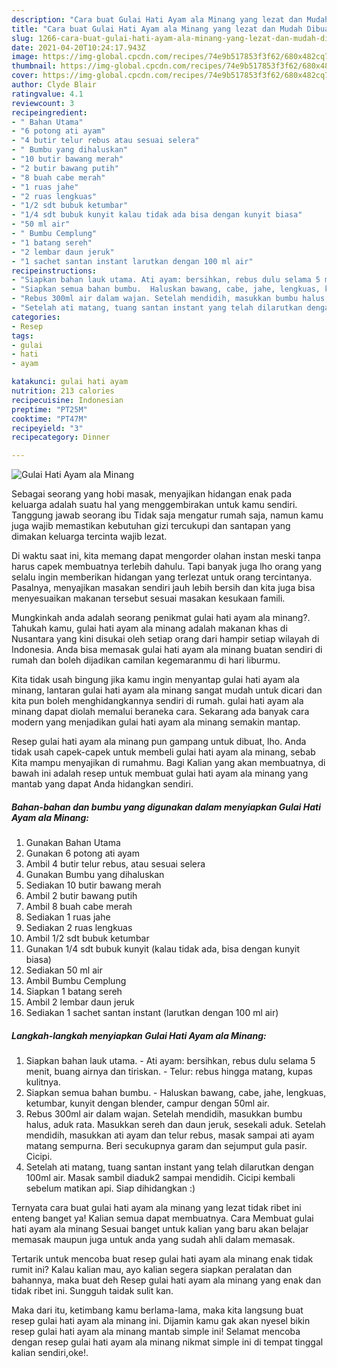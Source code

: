 ```yaml
---
description: "Cara buat Gulai Hati Ayam ala Minang yang lezat dan Mudah Dibuat"
title: "Cara buat Gulai Hati Ayam ala Minang yang lezat dan Mudah Dibuat"
slug: 1266-cara-buat-gulai-hati-ayam-ala-minang-yang-lezat-dan-mudah-dibuat
date: 2021-04-20T10:24:17.943Z
image: https://img-global.cpcdn.com/recipes/74e9b517853f3f62/680x482cq70/gulai-hati-ayam-ala-minang-foto-resep-utama.jpg
thumbnail: https://img-global.cpcdn.com/recipes/74e9b517853f3f62/680x482cq70/gulai-hati-ayam-ala-minang-foto-resep-utama.jpg
cover: https://img-global.cpcdn.com/recipes/74e9b517853f3f62/680x482cq70/gulai-hati-ayam-ala-minang-foto-resep-utama.jpg
author: Clyde Blair
ratingvalue: 4.1
reviewcount: 3
recipeingredient:
- " Bahan Utama"
- "6 potong ati ayam"
- "4 butir telur rebus atau sesuai selera"
- " Bumbu yang dihaluskan"
- "10 butir bawang merah"
- "2 butir bawang putih"
- "8 buah cabe merah"
- "1 ruas jahe"
- "2 ruas lengkuas"
- "1/2 sdt bubuk ketumbar"
- "1/4 sdt bubuk kunyit kalau tidak ada bisa dengan kunyit biasa"
- "50 ml air"
- " Bumbu Cemplung"
- "1 batang sereh"
- "2 lembar daun jeruk"
- "1 sachet santan instant larutkan dengan 100 ml air"
recipeinstructions:
- "Siapkan bahan lauk utama. Ati ayam: bersihkan, rebus dulu selama 5 menit, buang airnya dan tiriskan. Telur: rebus hingga matang, kupas kulitnya."
- "Siapkan semua bahan bumbu.  Haluskan bawang, cabe, jahe, lengkuas, ketumbar, kunyit dengan blender, campur dengan 50ml air."
- "Rebus 300ml air dalam wajan. Setelah mendidih, masukkan bumbu halus, aduk rata. Masukkan sereh dan daun jeruk, sesekali aduk. Setelah mendidih, masukkan ati ayam dan telur rebus, masak sampai ati ayam matang sempurna. Beri secukupnya garam dan sejumput gula pasir. Cicipi."
- "Setelah ati matang, tuang santan instant yang telah dilarutkan dengan 100ml air. Masak sambil diaduk2 sampai mendidih. Cicipi kembali sebelum matikan api. Siap dihidangkan :)"
categories:
- Resep
tags:
- gulai
- hati
- ayam

katakunci: gulai hati ayam 
nutrition: 213 calories
recipecuisine: Indonesian
preptime: "PT25M"
cooktime: "PT47M"
recipeyield: "3"
recipecategory: Dinner

---
```



![Gulai Hati Ayam ala Minang](https://img-global.cpcdn.com/recipes/74e9b517853f3f62/680x482cq70/gulai-hati-ayam-ala-minang-foto-resep-utama.jpg)

Sebagai seorang yang hobi masak, menyajikan hidangan enak pada keluarga adalah suatu hal yang menggembirakan untuk kamu sendiri. Tanggung jawab seorang ibu Tidak saja mengatur rumah saja, namun kamu juga wajib memastikan kebutuhan gizi tercukupi dan santapan yang dimakan keluarga tercinta wajib lezat.

Di waktu  saat ini, kita memang dapat mengorder olahan instan meski tanpa harus capek membuatnya terlebih dahulu. Tapi banyak juga lho orang yang selalu ingin memberikan hidangan yang terlezat untuk orang tercintanya. Pasalnya, menyajikan masakan sendiri jauh lebih bersih dan kita juga bisa menyesuaikan makanan tersebut sesuai masakan kesukaan famili. 



Mungkinkah anda adalah seorang penikmat gulai hati ayam ala minang?. Tahukah kamu, gulai hati ayam ala minang adalah makanan khas di Nusantara yang kini disukai oleh setiap orang dari hampir setiap wilayah di Indonesia. Anda bisa memasak gulai hati ayam ala minang buatan sendiri di rumah dan boleh dijadikan camilan kegemaranmu di hari liburmu.

Kita tidak usah bingung jika kamu ingin menyantap gulai hati ayam ala minang, lantaran gulai hati ayam ala minang sangat mudah untuk dicari dan kita pun boleh menghidangkannya sendiri di rumah. gulai hati ayam ala minang dapat diolah memalui beraneka cara. Sekarang ada banyak cara modern yang menjadikan gulai hati ayam ala minang semakin mantap.

Resep gulai hati ayam ala minang pun gampang untuk dibuat, lho. Anda tidak usah capek-capek untuk membeli gulai hati ayam ala minang, sebab Kita mampu menyajikan di rumahmu. Bagi Kalian yang akan membuatnya, di bawah ini adalah resep untuk membuat gulai hati ayam ala minang yang mantab yang dapat Anda hidangkan sendiri.

<!--inarticleads1-->

##### Bahan-bahan dan bumbu yang digunakan dalam menyiapkan Gulai Hati Ayam ala Minang:

1. Gunakan  Bahan Utama
1. Gunakan 6 potong ati ayam
1. Ambil 4 butir telur rebus, atau sesuai selera
1. Gunakan  Bumbu yang dihaluskan
1. Sediakan 10 butir bawang merah
1. Ambil 2 butir bawang putih
1. Ambil 8 buah cabe merah
1. Sediakan 1 ruas jahe
1. Sediakan 2 ruas lengkuas
1. Ambil 1/2 sdt bubuk ketumbar
1. Gunakan 1/4 sdt bubuk kunyit (kalau tidak ada, bisa dengan kunyit biasa)
1. Sediakan 50 ml air
1. Ambil  Bumbu Cemplung
1. Siapkan 1 batang sereh
1. Ambil 2 lembar daun jeruk
1. Sediakan 1 sachet santan instant (larutkan dengan 100 ml air)




<!--inarticleads2-->

##### Langkah-langkah menyiapkan Gulai Hati Ayam ala Minang:

1. Siapkan bahan lauk utama. - Ati ayam: bersihkan, rebus dulu selama 5 menit, buang airnya dan tiriskan. - Telur: rebus hingga matang, kupas kulitnya.
1. Siapkan semua bahan bumbu.  - Haluskan bawang, cabe, jahe, lengkuas, ketumbar, kunyit dengan blender, campur dengan 50ml air.
1. Rebus 300ml air dalam wajan. Setelah mendidih, masukkan bumbu halus, aduk rata. Masukkan sereh dan daun jeruk, sesekali aduk. Setelah mendidih, masukkan ati ayam dan telur rebus, masak sampai ati ayam matang sempurna. Beri secukupnya garam dan sejumput gula pasir. Cicipi.
1. Setelah ati matang, tuang santan instant yang telah dilarutkan dengan 100ml air. Masak sambil diaduk2 sampai mendidih. Cicipi kembali sebelum matikan api. Siap dihidangkan :)




Ternyata cara buat gulai hati ayam ala minang yang lezat tidak ribet ini enteng banget ya! Kalian semua dapat membuatnya. Cara Membuat gulai hati ayam ala minang Sesuai banget untuk kalian yang baru akan belajar memasak maupun juga untuk anda yang sudah ahli dalam memasak.

Tertarik untuk mencoba buat resep gulai hati ayam ala minang enak tidak rumit ini? Kalau kalian mau, ayo kalian segera siapkan peralatan dan bahannya, maka buat deh Resep gulai hati ayam ala minang yang enak dan tidak ribet ini. Sungguh taidak sulit kan. 

Maka dari itu, ketimbang kamu berlama-lama, maka kita langsung buat resep gulai hati ayam ala minang ini. Dijamin kamu gak akan nyesel bikin resep gulai hati ayam ala minang mantab simple ini! Selamat mencoba dengan resep gulai hati ayam ala minang nikmat simple ini di tempat tinggal kalian sendiri,oke!.

